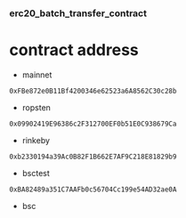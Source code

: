 ### erc20_batch_transfer_contract

# contract address

- mainnet
```
0xFBe872e0B11Bf4200346e62523a6A8562C30c28b
```

- ropsten
```
0x09902419E96386c2F312700EF0b51E0C938679Ca
```

- rinkeby

```
0xb2330194a39Ac0B82F1B662E7AF9C218E81829b9
```

- bsctest

```
0xBA82489a351C7AAFb0c56704Cc199e54AD32ae0A
```

- bsc

```

```